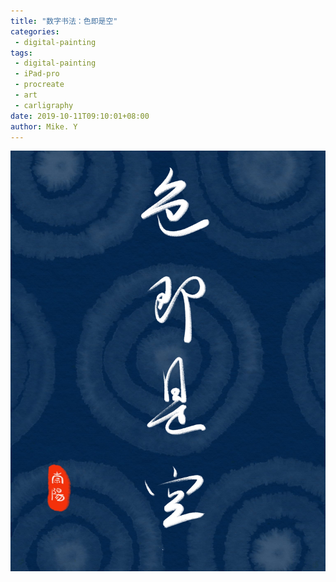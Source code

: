 ```yaml
---
title: "数字书法：色即是空"
categories:
 - digital-painting
tags:
 - digital-painting
 - iPad-pro
 - procreate
 - art
 - carligraphy
date: 2019-10-11T09:10:01+08:00
author: Mike. Y
---
```


![IMG_0921](../../../static/images/IMG_0921.JPG)